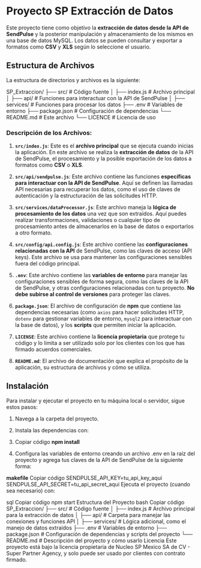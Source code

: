 # Proyecto SP Extracción de Datos

Este proyecto tiene como objetivo la **extracción de datos desde la API de SendPulse** y la posterior manipulación y almacenamiento de los mismos en una base de datos MySQL. Los datos se pueden consultar y exportar a formatos como **CSV** y **XLS** según lo seleccione el usuario.

## Estructura de Archivos

La estructura de directorios y archivos es la siguiente:

SP_Extraccion/
├── src/                      # Código fuente
│   ├── index.js              # Archivo principal
│   ├── api/                  # Funciones para interactuar con la API de SendPulse
│   ├── services/             # Funciones para procesar los datos
├── .env                      # Variables de entorno
├── package.json              # Configuración de dependencias
└── README.md                 # Este archivo
└── LICENCE                   # Licencia de uso


### Descripción de los Archivos:

1. **`src/index.js`**: Este es el **archivo principal** que se ejecuta cuando inicias la aplicación. En este archivo se realiza la **extracción de datos** de la API de SendPulse, el procesamiento y la posible exportación de los datos a formatos como **CSV** o **XLS**.

2. **`src/api/sendpulse.js`**: Este archivo contiene las funciones **específicas para interactuar con la API de SendPulse**. Aquí se definen las llamadas API necesarias para recuperar los datos, como el uso de claves de autenticación y la estructuración de las solicitudes HTTP.

3. **`src/services/dataProcessor.js`**: Este archivo maneja la **lógica de procesamiento de los datos** una vez que son extraídos. Aquí puedes realizar transformaciones, validaciones o cualquier tipo de procesamiento antes de almacenarlos en la base de datos o exportarlos a otro formato.

4. **`src/config/api.config.js`**: Este archivo contiene las **configuraciones relacionadas con la API** de SendPulse, como las claves de acceso (API keys). Este archivo se usa para mantener las configuraciones sensibles fuera del código principal.

5. **`.env`**: Este archivo contiene las **variables de entorno** para manejar las configuraciones sensibles de forma segura, como las claves de la API de SendPulse, y otras configuraciones relacionadas con tu proyecto. **No debe subirse al control de versiones** para proteger las claves.

6. **`package.json`**: El archivo de configuración de **npm** que contiene las dependencias necesarias (como `axios` para hacer solicitudes HTTP, `dotenv` para gestionar variables de entorno, `mysql2` para interactuar con la base de datos), y los **scripts** que permiten iniciar la aplicación.

7. **`LICENSE`**: Este archivo contiene la **licencia propietaria** que protege tu código y lo limita a ser utilizado solo por los clientes con los que has firmado acuerdos comerciales.

8. **`README.md`**: El archivo de documentación que explica el propósito de la aplicación, su estructura de archivos y cómo se utiliza.


## Instalación

Para instalar y ejecutar el proyecto en tu máquina local o servidor, sigue estos pasos:

1. Navega a la carpeta del proyecto.

2. Instala las dependencias con:

3. Copiar código
**npm install**

4. Configura las variables de entorno creando un archivo .env en la raíz del proyecto y agrega tus claves de la API de SendPulse de la siguiente forma:

**makefile**
Copiar código
SENDPULSE_API_KEY=tu_api_key_aqui
SENDPULSE_API_SECRET=tu_api_secret_aqui
Ejecuta el proyecto (cuando sea necesario) con:

sql
Copiar código
npm start
Estructura del Proyecto
bash
Copiar código
SP_Extraccion/
├── src/                  # Código fuente
│   ├── index.js          # Archivo principal para la extracción de datos
│   ├── api/              # Carpeta para manejar las conexiones y funciones API
│   ├── services/         # Lógica adicional, como el manejo de datos extraídos
├── .env                  # Variables de entorno
├── package.json          # Configuración de dependencias y scripts del proyecto
└── README.md             # Descripción del proyecto y cómo usarlo
Licencia
Este proyecto está bajo la licencia propietaria de Nucleo SP Mexico SA de CV - Super Partner Agency, y solo puede ser usado por clientes con contrato firmado.

